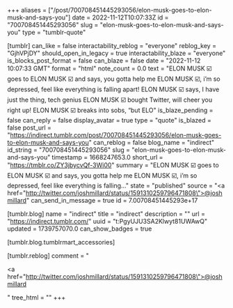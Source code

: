 +++
aliases = ["/post/700708451445293056/elon-musk-goes-to-elon-musk-and-says-you"]
date = 2022-11-12T10:07:33Z
id = "700708451445293056"
slug = "elon-musk-goes-to-elon-musk-and-says-you"
type = "tumblr-quote"

[tumblr]
can_like = false
interactability_reblog = "everyone"
reblog_key = "GjhVPjDY"
should_open_in_legacy = true
interactability_blaze = "everyone"
is_blocks_post_format = false
can_blaze = false
date = "2022-11-12 10:07:33 GMT"
format = "html"
note_count = 0.0
text = "ELON MUSK ☑️ goes to ELON MUSK ☑️ and says, you gotta help me ELON MUSK ☑️, i&rsquo;m so depressed, feel like everything is falling apart! ELON MUSK ☑️ says, I have just the thing, tech genius ELON MUSK ☑️ bought Twitter, will cheer you right up! ELON MUSK ☑️ breaks into sobs, &ldquo;but ELO"
is_blaze_pending = false
can_reply = false
display_avatar = true
type = "quote"
is_blazed = false
post_url = "https://indirect.tumblr.com/post/700708451445293056/elon-musk-goes-to-elon-musk-and-says-you"
can_reblog = false
blog_name = "indirect"
id_string = "700708451445293056"
slug = "elon-musk-goes-to-elon-musk-and-says-you"
timestamp = 1668247653.0
short_url = "https://tmblr.co/ZY3jbycvQf-3Wi00"
summary = "ELON MUSK ☑️ goes to ELON MUSK ☑️ and says, you gotta help me ELON MUSK ☑️, i’m so depressed, feel like everything is falling..."
state = "published"
source = "<a href=\"http://twitter.com/joshmillard/status/1591310259796471808\">@joshmillard</a>"
can_send_in_message = true
id = 7.00708451445293e+17

[tumblr.blog]
name = "indirect"
title = "indirect"
description = ""
url = "https://indirect.tumblr.com/"
uuid = "t:PgyUJU3SA2Klwyt81UWAwQ"
updated = 1739757070.0
can_show_badges = true

[tumblr.blog.tumblrmart_accessories]

[tumblr.reblog]
comment = "<p><a href=\"http://twitter.com/joshmillard/status/1591310259796471808\">@joshmillard</a></p>"
tree_html = ""
+++
